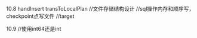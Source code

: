 10.8
handInsert
transToLocalPlan
//文件存储结构设计
//sql操作内存和顺序写，checkpoint点写文件
//target

10.9
//使用int64还是int
